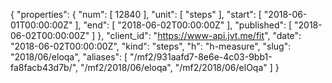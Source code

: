 {
  "properties": {
    "num": [
      12840
    ],
    "unit": [
      "steps"
    ],
    "start": [
      "2018-06-01T00:00:00Z"
    ],
    "end": [
      "2018-06-02T00:00:00Z"
    ],
    "published": [
      "2018-06-02T00:00:00Z"
    ]
  },
  "client_id": "https://www-api.jvt.me/fit",
  "date": "2018-06-02T00:00:00Z",
  "kind": "steps",
  "h": "h-measure",
  "slug": "2018/06/eloqa",
  "aliases": [
    "/mf2/931aafd7-8e6e-4c03-9bb1-fa8facb43d7b/",
    "/mf2/2018/06/eloqa",
    "/mf2/2018/06/elOqa"
  ]
}
